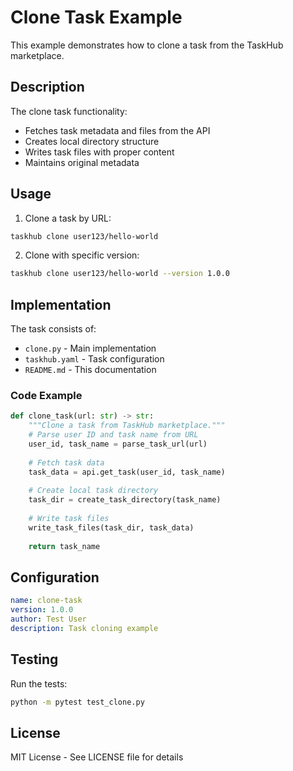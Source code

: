 # Clone Task Example

This example demonstrates how to clone a task from the TaskHub marketplace.

## Description

The clone task functionality:
- Fetches task metadata and files from the API
- Creates local directory structure
- Writes task files with proper content
- Maintains original metadata

## Usage

1. Clone a task by URL:
```bash
taskhub clone user123/hello-world
```

2. Clone with specific version:
```bash
taskhub clone user123/hello-world --version 1.0.0
```

## Implementation

The task consists of:
- `clone.py` - Main implementation
- `taskhub.yaml` - Task configuration
- `README.md` - This documentation

### Code Example

```python
def clone_task(url: str) -> str:
    """Clone a task from TaskHub marketplace."""
    # Parse user ID and task name from URL
    user_id, task_name = parse_task_url(url)
    
    # Fetch task data
    task_data = api.get_task(user_id, task_name)
    
    # Create local task directory
    task_dir = create_task_directory(task_name)
    
    # Write task files
    write_task_files(task_dir, task_data)
    
    return task_name
```

## Configuration

```yaml
name: clone-task
version: 1.0.0
author: Test User
description: Task cloning example
```

## Testing

Run the tests:
```bash
python -m pytest test_clone.py
```

## License

MIT License - See LICENSE file for details 